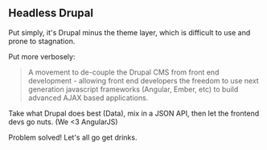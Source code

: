 ##  Headless Drupal

Put simply, it's Drupal minus the theme layer, which is difficult to use and prone to stagnation.

Put more verbosely:

>A movement to de-couple the Drupal CMS from front end development - 
>allowing front end developers the freedom to use next generation javascript 
>frameworks (Angular, Ember, etc) to build advanced AJAX based applications. 

Take what Drupal does best (Data), mix in a JSON API, then let the frontend devs go nuts. (We &lt;3 AngularJS)

Problem solved! Let's all go get drinks.
